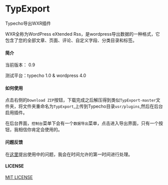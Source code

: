 TypExport
=========

Typecho导出WXR插件

WXR全称为WordPress eXtended Rss，是wordpress导出数据的一种格式，它包含了您的全部文章、页面、评论、自定义字段、分类目录和标签。

#### 简介

当前版本： 0.9

测试平台：typecho 1.0 & wordpress 4.0

#### 如何使用

点击右侧的`Download ZIP`按钮，下载完成之后解压得到类似`TypExport-master`文件夹，将文件夹重命名为`TypExport`,上传到Typecho目录`usr/plugins`,然后在后台启用插件。

在后台界面，`控制台`菜单下会有一个`数据导出`菜单，点击进入导出界面，只有一个按钮，我相信你肯定会使用的。

#### 问题反馈

在[这里](https://github.com/panxianhai/TypExport/issues)提出使用中的问题，我会在时间允许的第一时间进行处理。

#### LICENSE

[MIT LICENSE](https://github.com/panxianhai/TypExport/blob/master/LICENSE)

